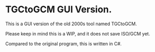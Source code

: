 # TGCtoGCM GUI Version.
This is a GUI version of the old 2000s tool named TGCtoGCM.

Please keep in mind this is a WIP, and it does not save ISO/GCM yet.

Compared to the original program, this is written in C#.
